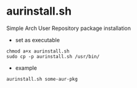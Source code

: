 # aurinstall.sh
Simple Arch User Repository package installation

- set as executable
```
chmod a+x aurinstall.sh
sudo cp -p aurinstall.sh /usr/bin/
```

- example
```
aurinstall.sh some-aur-pkg
```


